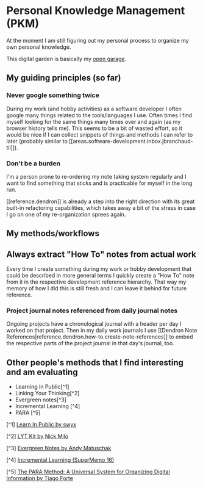 
# Personal Knowledge Management (PKM)

At the moment I am still figuring out my personal process to organize my own personal knowledge.

This digital garden is basically my [open garage](https://notes.andymatuschak.org/Work_with_the_garage_door_up).
## My guiding principles (so far)
### Never google something twice
During my work (and hobby activities) as a software developer I often google many things related to the tools/languages
I use. Often times I find myself looking for the same things many times over and again (as my browser history tells me).
This seems to be a bit of wasted effort, so it would be nice if I can collect snippets of things and methods I can refer
to later (probably similar to [[areas.software-development.inbox.jbranchaud-til]]).

### Don't be a burden
I'm a person prone to re-ordering my note taking system regularly and I want to find something that sticks and is
practicable for myself in the long run.

[[reference.dendron]] is already a step into the right direction with its great built-in refactoring capabilities,
which takes away a bit of the stress in case I go on one of my re-organization sprees again.


## My methods/workflows

## Always extract "How To" notes from actual work
Every time I create something during my work or hobby development that could be described in more general terms I
quickly create a "How To" note from it in the respective development reference hierarchy. That way my memory of how I
did this is still fresh and I can leave it behind for future reference.

### Project journal notes referenced from daily journal notes
Ongoing projects have a chronological journal with a header per day I worked on that project. Then in my daily work
journals I use [[Dendron Note References|reference.dendron.how-to.create-note-references]] to embed the respective parts
of the project journal in that day's journal, too.


## Other people's methods that I find interesting and am evaluating
- Learning in Public[^1]
- Linking Your Thinking[^2]
- Evergreen notes[^3]
- Incremental Learning [^4]
- PARA [^5]


[^1] [Learn In Public by swyx](https://www.swyx.io/learn-in-public/)

[^2] [LYT Kit by Nick Milo](https://notes.linkingyourthinking.com/_Start+Here)

[^3] [Evergreen Notes by Andy Matuschak](https://notes.andymatuschak.org/z4SDCZQeRo4xFEQ8H4qrSqd68ucpgE6LU155C)

[^4] [Incremental Learning (SuperMemo 16)](http://super-memory.com/help/il_full.htm#General_outline_of_incremental_learning)

[^5] [The PARA Method: A Universal System for Organizing Digital Information by Tiago Forte](https://fortelabs.co/blog/para/)
